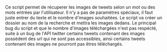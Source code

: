 Ce script permet de récuperer les images de tweets selon un mot ou des mots entrées par l'utilisateur.
Il n'y a pas de paramètres spéciaux, il faut juste entrer du texte et le nombre d'images souhaitées. Le script va créer un dossier au nom de la recherche et mettra les images dedans.
Le principal bug du script et que le nombre d'images téléchargées n'est pas respécté, suite à un bug de l'API twitter certains tweets contenant des images possèdent des url qui ne sont pas accessibles, ainsi certains tweets contenant des images ne pourront pas êtres téléchargés.
